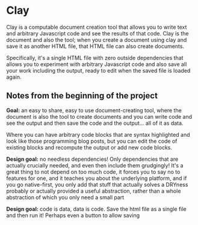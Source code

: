 # Clay

Clay is a computable document creation tool that allows you to write text and
arbitrary Javascript code and see the results of that code. Clay is the
document and also the tool; when you create a document using clay and save it
as another HTML file, that HTML file can also create documents.

Specifically, it's a single HTML file with zero outside dependencies that
allows you to experiment with arbitrary Javascript code and also save all your
work including the output, ready to edit when the saved file is loaded again.

## Notes from the beginning of the project

**Goal:** an easy to share, easy to use document-creating tool, where the document is also the tool to create documents and you can write code and see the output and then save the code and the output... all of it as data.

Where you can have arbitrary code blocks that are syntax highlighted and look like those programming blog posts, but you can edit the code of existing blocks and recompute the output or add new code blocks.

**Design goal:** no needless dependencies! Only dependencies that are actually crucially needed, and even then include them grudgingly! It's a great thing to not depend on too much code, it forces you to say no to features for one, and it teaches you about the underlying platform, and if you go native-first, you only add that stuff that actually solves a DRYness probably or actually provided a useful abstraction, rather than a whole abstraction of which you only need a small part

**Design goal:** code is data, data is code. Save the html file as a single file and then run it! Perhaps even a button to allow saving
